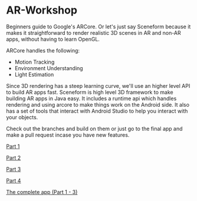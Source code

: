 # AR-Workshop
Beginners guide to Google's ARCore. Or let's just say Sceneform because it makes it straightforward to render realistic 3D scenes in AR and non-AR apps, without having to learn OpenGL.

ARCore handles the following:
- Motion Tracking
- Environment Understanding
- Light Estimation

Since 3D rendering has a steep learning curve, we'll use an higher level API to build AR apps fast. 
Sceneform is high level 3D framework to make building AR apps in Java easy. It includes a runtime api which handles rendering and using arcore to make things work on the Android side. It also has a set of tools that interact with Android Studio to help you interact with your objects.


Check out the branches and build on them or just go to the final app and make a pull request incase you have new features.

[Part 1](https://github.com/edward-sentongo/AR-Workshop/tree/play/part-1)

[Part 2](https://github.com/edward-sentongo/AR-Workshop/tree/play/part-2)

[Part 3](https://github.com/edward-sentongo/AR-Workshop/tree/play/part-3)

[Part 4](https://github.com/edward-sentongo/AR-Workshop-Augumented-Images) 

[The complete app (Part 1 - 3)](https://github.com/edward-sentongo/AR-Workshop-123) 



